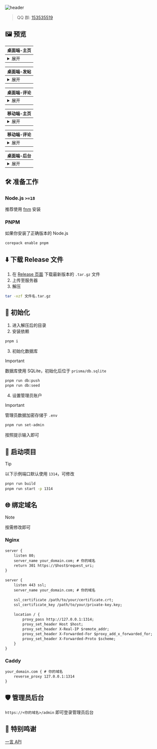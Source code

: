 ![header](./images/header.png)

> QQ 群: [153535519](https://jq.qq.com/?_wv=1027&k=MSNyMu0O)

## 🖼️ 预览

| 桌面端-主页                                                                                    |
| ---------------------------------------------------------------------------------------------- |
| <details><summary>展开</summary>![PC-主页](images/preview/PC-%E4%B8%BB%E9%A1%B5.png)</details> |

| 桌面端-发帖                                                                                    |
| ---------------------------------------------------------------------------------------------- |
| <details><summary>展开</summary>![PC-发帖](images/preview/PC-%E5%8F%91%E5%B8%96.png)</details> |

| 桌面端-评论                                                                                    |
| ---------------------------------------------------------------------------------------------- |
| <details><summary>展开</summary>![PC-评论](images/preview/PC-%E8%AF%84%E8%AE%BA.png)</details> |

| 移动端-主页                                                                                            |
| ------------------------------------------------------------------------------------------------------ |
| <details><summary>展开</summary>![mobile-主页](images/preview/mobile-%E4%B8%BB%E9%A1%B5.png)</details> |

| 移动端-评论                                                                                            |
| ------------------------------------------------------------------------------------------------------ |
| <details><summary>展开</summary>![mobile-评论](images/preview/mobile-%E8%AF%84%E8%AE%BA.png)</details> |

| 桌面端-后台                                                                                    |
| ---------------------------------------------------------------------------------------------- |
| <details><summary>展开</summary>![PC-后台](images/preview/PC-%E5%90%8E%E5%8F%B0.png)</details> |

## 🛠️ 准备工作

### Node.js `>=18`

推荐使用 [fnm](https://github.com/Schniz/fnm#shell-setup) 安装

### PNPM

如果你安装了正确版本的 Node.js

```sh
corepack enable pnpm
```

## ⬇️ 下载 Release 文件

1. 在 [Release 页面](https://github.com/jsun969/uwall/releases) 下载最新版本的 `.tar.gz` 文件
2. 上传至服务器
3. 解压

```sh
tar -xzf 文件名.tar.gz
```

## 🔑 初始化

1. 进入解压后的目录
2. 安装依赖

```sh
pnpm i
```

3. 初始化数据库

> [!IMPORTANT]  
> 数据库使用 SQLite，初始化后位于 `prisma/db.sqlite`

```sh
pnpm run db:push
pnpm run db:seed
```

4. 设置管理员账户

> [!IMPORTANT]  
> 管理员数据加密存储于 `.env`

```sh
pnpm run set-admin
```

按照提示输入即可

## 🚀 启动项目

> [!TIP]  
> 以下示例端口默认使用 `1314`，可修改

```sh
pnpn run build
pnpm run start -p 1314
```

## 🌐 绑定域名

> [!NOTE]  
> 按需修改即可

### Nginx

```nginx
server {
    listen 80;
    server_name your_domain.com; # 你的域名
    return 301 https://$host$request_uri;
}

server {
    listen 443 ssl;
    server_name your_domain.com; # 你的域名

    ssl_certificate /path/to/your/certificate.crt;
    ssl_certificate_key /path/to/your/private-key.key;

    location / {
        proxy_pass http://127.0.0.1:1314;
        proxy_set_header Host $host;
        proxy_set_header X-Real-IP $remote_addr;
        proxy_set_header X-Forwarded-For $proxy_add_x_forwarded_for;
        proxy_set_header X-Forwarded-Proto $scheme;
    }
}
```

### Caddy

```caddy
your_domain.com { # 你的域名
    reverse_proxy 127.0.0.1:1314
}
```

## 🛡️ 管理员后台

`https://<你的域名>/admin` 即可登录管理员后台

## 🙏 特别鸣谢

[一言 API](https://hitokoto.cn/)
